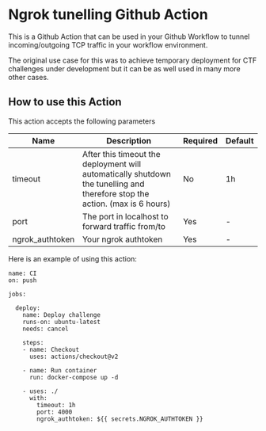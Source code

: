 # Ngrok tunelling Github Action

This is a Github Action that can be used in your Github Workflow to tunnel incoming/outgoing TCP traffic in your workflow environment.

The original use case for this was to achieve temporary deployment for CTF challenges under development but it can be as well used in many more other cases. 

## How to use this Action

This action accepts the following parameters

| Name| Description | Required  | Default |
| ------------- |-------------|-----|-----|
| timeout | After this timeout the deployment will automatically shutdown the tunelling and therefore stop the action. (max is 6 hours) | No | 1h |
| port | The port in localhost to forward traffic from/to  | Yes | - |
| ngrok_authtoken | Your ngrok authtoken| Yes | - |

Here is an example of using this action:

```
name: CI
on: push

jobs:

  deploy:
    name: Deploy challenge
    runs-on: ubuntu-latest
    needs: cancel

    steps:
    - name: Checkout
      uses: actions/checkout@v2
    
    - name: Run container
      run: docker-compose up -d 
    
    - uses: ./
      with:
        timeout: 1h
        port: 4000
        ngrok_authtoken: ${{ secrets.NGROK_AUTHTOKEN }}
```